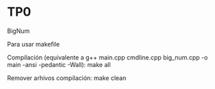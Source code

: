 # TP0
BigNum

Para usar makefile

Compilación (equivalente a g++ main.cpp cmdline.cpp big_num.cpp -o main -ansi -pedantic -Wall):
make all

Remover arhivos compilación:
make clean
